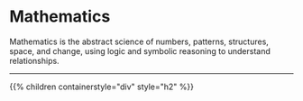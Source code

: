 # Mathematics

Mathematics is the abstract science of numbers, patterns, structures, space, and change, using logic and symbolic reasoning to understand relationships.

---

{{% children containerstyle="div" style="h2" %}}
